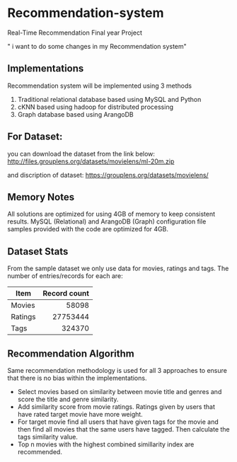 # Recommendation-system
Real-Time Recommendation Final year Project

" i want to do some changes in my Recommendation system"

## Implementations

Recommendation system will be implemented using 3 methods

1. Traditional relational database based using MySQL and Python
2. cKNN based using hadoop for distributed processing
3. Graph database based using ArangoDB

## For Dataset:

you can download the dataset from the link below:
http://files.grouplens.org/datasets/movielens/ml-20m.zip

and discription of dataset:
https://grouplens.org/datasets/movielens/

## Memory Notes

All solutions are optimized for using 4GB of memory to keep consistent results.
MySQL (Relational) and ArangoDB (Graph) configuration file samples provided
with the code are optimized for 4GB.

## Dataset Stats

From the sample dataset we only use data for movies, ratings and tags. The
number of entries/records for each are:


| Item      | Record count |
|-----------|-------------:|
| Movies    | 58098        |
| Ratings   | 27753444     |
| Tags      | 324370       |


## Recommendation Algorithm

Same recommendation methodology is used for all 3 approaches to ensure that
there is no bias within the implementations.

* Select movies based on similarity between movie title and genres and score the title and genre similarity.
* Add similarity score from movie ratings. Ratings given by users that have rated target movie have more weight.
* For target movie find all users that have given tags for the movie and then find all movies that the same users have tagged. Then calculate the tags similarity value.
* Top n movies with the highest combined simillarity index are recommended.
